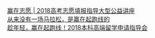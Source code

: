   
[赢在志愿 | 2018高考志愿填报指导大型公益讲座](http://www.dianyue.me/archives/222/2cp5dfiw6zf6i88w/)  
[从来没有一场马拉松，是赢在起跑线的](http://www.dianyue.me/archives/892/klixute1zvig1g4f/)  
[趁年轻，赢在起跑线！2018本科高端留学申请指导会](http://www.dianyue.me/archives/801/s9sa5tnl4wfbsau2/)
